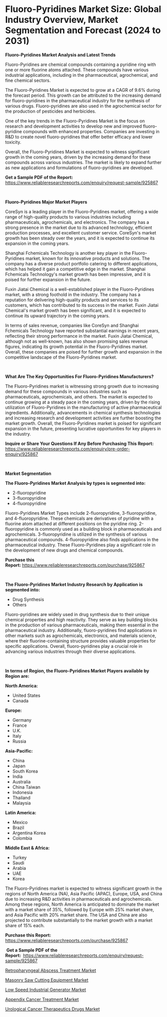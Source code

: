 <p><h1>Fluoro-Pyridines Market Size: Global Industry Overview, Market Segmentation and Forecast (2024 to 2031)</h1></p><p><strong>Fluoro-Pyridines Market Analysis and Latest Trends</strong></p>
<p><p>Fluoro-Pyridines are chemical compounds containing a pyridine ring with one or more fluorine atoms attached. These compounds have various industrial applications, including in the pharmaceutical, agrochemical, and fine chemical sectors.</p><p>The Fluoro-Pyridines Market is expected to grow at a CAGR of 9.6% during the forecast period. This growth can be attributed to the increasing demand for fluoro-pyridines in the pharmaceutical industry for the synthesis of various drugs. Fluoro-pyridines are also used in the agrochemical sector for the production of pesticides and herbicides.</p><p>One of the key trends in the Fluoro-Pyridines Market is the focus on research and development activities to develop new and improved fluoro-pyridine compounds with enhanced properties. Companies are investing in R&D to create novel fluoro-pyridines that offer better efficacy and lower toxicity.</p><p>Overall, the Fluoro-Pyridines Market is expected to witness significant growth in the coming years, driven by the increasing demand for these compounds across various industries. The market is likely to expand further as new applications and formulations of fluoro-pyridines are developed.</p></p>
<p><strong>Get a Sample PDF of the Report:&nbsp;</strong> <a href="https://www.reliableresearchreports.com/enquiry/request-sample/925867">https://www.reliableresearchreports.com/enquiry/request-sample/925867</a></p>
<p>&nbsp;</p>
<p><strong>Fluoro-Pyridines Major Market Players</strong></p>
<p><p>CoreSyn is a leading player in the Fluoro-Pyridines market, offering a wide range of high-quality products to various industries including pharmaceuticals, agrochemicals, and electronics. The company has a strong presence in the market due to its advanced technology, efficient production processes, and excellent customer service. CoreSyn's market growth has been steady over the years, and it is expected to continue its expansion in the coming years.</p><p>Shanghai Fchemicals Technology is another key player in the Fluoro-Pyridines market, known for its innovative products and solutions. The company has a diverse product portfolio catering to different applications, which has helped it gain a competitive edge in the market. Shanghai Fchemicals Technology's market growth has been impressive, and it is poised for further expansion in the future.</p><p>Fuxin Jiatai Chemical is a well-established player in the Fluoro-Pyridines market, with a strong foothold in the industry. The company has a reputation for delivering high-quality products and services to its customers, which has contributed to its success in the market. Fuxin Jiatai Chemical's market growth has been significant, and it is expected to continue its upward trajectory in the coming years.</p><p>In terms of sales revenue, companies like CoreSyn and Shanghai Fchemicals Technology have reported substantial earnings in recent years, reflecting their strong performance in the market. Fuxin Jiatai Chemical, although not as well-known, has also shown promising sales revenue figures, indicating its growth potential in the Fluoro-Pyridines market. Overall, these companies are poised for further growth and expansion in the competitive landscape of the Fluoro-Pyridines market.</p></p>
<p>&nbsp;</p>
<p><strong>What Are The Key Opportunities For Fluoro-Pyridines Manufacturers?</strong></p>
<p><p>The Fluoro-Pyridines market is witnessing strong growth due to increasing demand for these compounds in various industries such as pharmaceuticals, agrochemicals, and others. The market is expected to continue growing at a steady pace in the coming years, driven by the rising utilization of Fluoro-Pyridines in the manufacturing of active pharmaceutical ingredients. Additionally, advancements in chemical synthesis technologies and increasing research and development activities are further boosting the market growth. Overall, the Fluoro-Pyridines market is poised for significant expansion in the future, presenting lucrative opportunities for key players in the industry.</p></p>
<p><strong>Inquire or Share Your Questions If Any Before Purchasing This Report:</strong> <a href="https://www.reliableresearchreports.com/enquiry/pre-order-enquiry/925867">https://www.reliableresearchreports.com/enquiry/pre-order-enquiry/925867</a></p>
<p>&nbsp;</p>
<p><strong>Market Segmentation</strong></p>
<p><strong>The Fluoro-Pyridines Market Analysis by types is segmented into:</strong></p>
<p><ul><li>2-fluoropyridine</li><li>3-fluoropyridine</li><li>4-fluoropyridine</li></ul></p>
<p><p>Fluoro-Pyridines Market Types include 2-fluoropyridine, 3-fluoropyridine, and 4-fluoropyridine. These chemicals are derivatives of pyridine with a fluorine atom attached at different positions on the pyridine ring. 2-fluoropyridine is commonly used as a building block in pharmaceuticals and agrochemicals. 3-fluoropyridine is utilized in the synthesis of various pharmaceutical compounds. 4-fluoropyridine also finds applications in the pharmaceutical industry. These Fluoro-Pyridines play a significant role in the development of new drugs and chemical compounds.</p></p>
<p><strong>Purchase this Report:&nbsp;</strong><a href="https://www.reliableresearchreports.com/purchase/925867">https://www.reliableresearchreports.com/purchase/925867</a></p>
<p>&nbsp;</p>
<p><strong>The Fluoro-Pyridines Market Industry Research by Application is segmented into:</strong></p>
<p><ul><li>Drug Synthesis</li><li>Others</li></ul></p>
<p><p>Fluoro-pyridines are widely used in drug synthesis due to their unique chemical properties and high reactivity. They serve as key building blocks in the production of various pharmaceuticals, making them essential in the pharmaceutical industry. Additionally, fluoro-pyridines find applications in other markets such as agrochemicals, electronics, and materials science, where their fluorine-containing structure provides valuable properties for specific applications. Overall, fluoro-pyridines play a crucial role in advancing various industries through their diverse applications.</p></p>
<p>&nbsp;</p>
<p><strong>In terms of Region, the Fluoro-Pyridines Market Players available by Region are:</strong></p>
<p>
    <p> <strong> North America: </strong>
        <ul>
            <li>United States</li>
            <li>Canada</li>
        </ul>
        </p> 
    <p> <strong> Europe: </strong>
        <ul>
            <li>Germany</li>
            <li>France</li>
            <li>U.K.</li>
            <li>Italy</li>
            <li>Russia</li>
        </ul>
        </p> 
    <p> <strong> Asia-Pacific: </strong>
        <ul>
            <li>China</li>
            <li>Japan</li>
            <li>South Korea</li>
            <li>India</li>
            <li>Australia</li>
            <li>China Taiwan</li>
            <li>Indonesia</li>
            <li>Thailand</li>
            <li>Malaysia</li>
        </ul>
        </p> 
    <p> <strong> Latin America: </strong>
        <ul>
            <li>Mexico</li>
            <li>Brazil</li>
            <li>Argentina Korea</li>
            <li>Colombia</li>
        </ul>
        </p> 
    <p> <strong> Middle East & Africa: </strong>
        <ul>
            <li>Turkey</li>
            <li>Saudi</li>
            <li>Arabia</li>
            <li>UAE</li>
            <li>Korea</li>
        </ul>
    </p>
    </p>
<p><p>The Fluoro-Pyridines market is expected to witness significant growth in the regions of North America (NA), Asia Pacific (APAC), Europe, USA, and China due to increasing R&D activities in pharmaceuticals and agrochemicals. Among these regions, North America is anticipated to dominate the market with a market share of 35%, followed by Europe with 25% market share, and Asia Pacific with 20% market share. The USA and China are also projected to contribute substantially to the market growth with a market share of 15% each.</p></p>
<p><strong>Purchase this Report: </strong><a href="https://www.reliableresearchreports.com/purchase/925867">https://www.reliableresearchreports.com/purchase/925867</a></p>
<p>&nbsp;<strong>Get a Sample PDF of the Report:&nbsp;&nbsp;</strong><a href="https://www.reliableresearchreports.com/enquiry/request-sample/925867">https://www.reliableresearchreports.com/enquiry/request-sample/925867</a></p>
<p><strong></strong></p>
<p><p><a href="https://medium.com/@isidrowolff1966/retropharyngeal-abscess-treatment-market-size-and-market-trends-complete-industry-overview-2024-16983c99d137">Retropharyngeal Abscess Treatment Market</a></p><p><a href="https://issuu.com/reportprime-2/docs/masonry-saw-cutting-equipment-market-size-2030.ppt">Masonry Saw Cutting Equipment Market</a></p><p><a href="https://github.com/lubmix/Market-Research-Report-List-1/blob/main/low-speed-industrial-generator-market.md">Low Speed Industrial Generator Market</a></p><p><a href="https://medium.com/@isidrowolff1966/appendix-cancer-treatment-market-exploring-market-share-market-trends-and-future-growth-4840833fbd3b">Appendix Cancer Treatment Market</a></p><p><a href="https://issuu.com/reportprime-2/docs/urological-cancer-therapeutics-drugs-market-size-2">Urological Cancer Therapeutics Drugs Market</a></p></p>